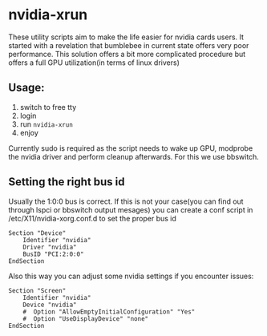 # nvidia-xrun
These utility scripts aim to make the life easier for nvidia cards users.
It started with a revelation that bumblebee in current state offers very poor performance. This solution offers a bit more complicated procedure but offers a full GPU utilization(in terms of linux drivers)

## Usage:
  1. switch to free tty
  2. login
  3. run `nvidia-xrun`
  4. enjoy

  Currently sudo is required as the script needs to wake up GPU, modprobe the nvidia driver and perform cleanup afterwards. For this we use bbswitch.

## Setting the right bus id
Usually the 1:0:0 bus is correct. If this is not your case(you can find out through lspci or bbswitch output mesages) you can create
a conf script in /etc/X11/nvidia-xorg.conf.d to set the proper bus id

    Section "Device"
        Identifier "nvidia"
        Driver "nvidia"
        BusID "PCI:2:0:0"
    EndSection

Also this way you can adjust some nvidia settings if you encounter issues:

    Section "Screen"
        Identifier "nvidia"
        Device "nvidia"
        #  Option "AllowEmptyInitialConfiguration" "Yes"
        #  Option "UseDisplayDevice" "none"
    EndSection
